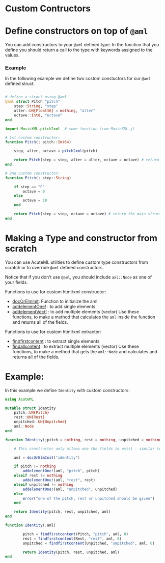 # Custom Contructors

# Define constructors on top of `@aml`
You can add constructors to your `@aml` defined type. In the function that you define you should return a call to the type with keywords assigned to the values.

### Example
In the following example we define two costom constuctors for our `@aml` defined struct.
```julia

# define a struct using @aml
@aml struct Pitch "pitch"
    step::String, "step"
    alter::UN{Float16} = nothing, "alter"
    octave::Int8, "octave"
end
```
```julia
import MusicXML.pitch2xml  # some function from MusicXML.jl

# 1st custom constructor:
function Pitch(; pitch::Int64)

    step, alter, octave = pitch2xml(pitch)

    return Pitch(step = step, alter = alter, octave = octave) # return the main struct constructor with values assigned as keyword arguments
end
```
```julia
# 2nd custom constructor:
function Pitch(; step::String)

    if step == "C"
        octave = 0
    else
        octave = 10
    end

    return Pitch(step = step, octave = octave) # return the main struct constructor with values assigned as keyword arguments
end

```

# Making a Type and constructor from scratch

You can use AcuteML utilities to define custom type constructors from scratch or to override `@aml` defined constructors.

Notice that if you don't use `@aml`, you should include `aml::Node` as one of your fields.

Functions to use for custom html/xml constructor:
- [docOrElmInit](@ref): Function to initialize the aml
- [addelementOne!](@ref) : to add single elements
- [addelementVect!](@ref) : to add multiple elements (vector)
Use these functions, to make a method that calculates the `aml` inside the function and returns all of the fields.

Functions to use for custom html/xml extractor:
- [findfirstcontent](@ref) : to extract single elements
- [findallcontent](@ref) : to extract multiple elements (vector)
Use these functions, to make a method that gets the `aml::Node` and calculates and returns all of the fields.

# Example:
In this example we define `Identity` with custom constructors:
```julia
using AcuteML

mutable struct Identity
    pitch::UN{Pitch}
    rest::UN{Rest}
    unpitched::UN{Unpitched}
    aml::Node
end

function Identity(;pitch = nothing, rest = nothing, unpitched = nothing)

    # This constructor only allows one the fields to exist - similar to choice element in XS

    aml = docOrElmInit("identity")

    if pitch != nothing
        addelementOne!(aml, "pitch", pitch)
    elseif rest != nothing
        addelementOne!(aml, "rest", rest)
    elseif unpitched != nothing
        addelementOne!(aml, "unpitched", unpitched)
    else
        error("one of the pitch, rest or unpitched should be given")
    end

    return Identity(pitch, rest, unpitched, aml)
end

function Identity(;aml)

        pitch = findfirstcontent(Pitch, "pitch", aml, 0)
        rest = findfirstcontent(Rest, "rest", aml, 0)
        unpitched = findfirstcontent(Unpitched, "unpitched", aml, 0)

        return Identity(pitch, rest, unpitched, aml)
end
```
